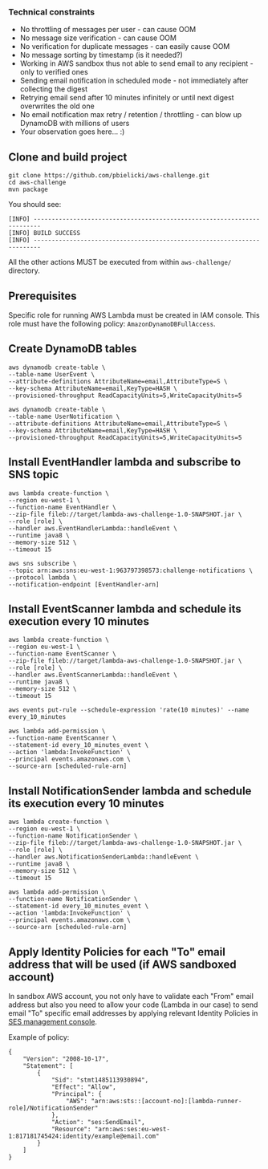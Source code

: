 ### Technical constraints

* No throttling of messages per user - can cause OOM
* No message size verification - can cause OOM
* No verification for duplicate messages - can easily cause OOM
* No message sorting by timestamp (is it needed?)
* Working in AWS sandbox thus not able to send email to any recipient - only to verified ones
* Sending email notification in scheduled mode - not immediately after collecting the digest
* Retrying email send after 10 minutes infinitely or until next digest overwrites the old one
* No email notification max retry / retention / throttling - can blow up DynamoDB with millions of users
* Your observation goes here... :)

## Clone and build project

~~~~
git clone https://github.com/pbielicki/aws-challenge.git
cd aws-challenge
mvn package
~~~~

You should see:

~~~~
[INFO] ------------------------------------------------------------------------
[INFO] BUILD SUCCESS
[INFO] ------------------------------------------------------------------------
~~~~

All the other actions MUST be executed from within `aws-challenge/` directory.

## Prerequisites
Specific role for running AWS Lambda must be created in IAM console. This role
must have the following policy: `AmazonDynamoDBFullAccess`.

## Create DynamoDB tables

~~~~
aws dynamodb create-table \
--table-name UserEvent \
--attribute-definitions AttributeName=email,AttributeType=S \
--key-schema AttributeName=email,KeyType=HASH \
--provisioned-throughput ReadCapacityUnits=5,WriteCapacityUnits=5
~~~~

~~~~
aws dynamodb create-table \
--table-name UserNotification \
--attribute-definitions AttributeName=email,AttributeType=S \
--key-schema AttributeName=email,KeyType=HASH \
--provisioned-throughput ReadCapacityUnits=5,WriteCapacityUnits=5
~~~~

## Install EventHandler lambda and subscribe to SNS topic

~~~~
aws lambda create-function \
--region eu-west-1 \
--function-name EventHandler \
--zip-file fileb://target/lambda-aws-challenge-1.0-SNAPSHOT.jar \
--role [role] \
--handler aws.EventHandlerLambda::handleEvent \
--runtime java8 \
--memory-size 512 \
--timeout 15
~~~~

~~~~
aws sns subscribe \
--topic arn:aws:sns:eu-west-1:963797398573:challenge-notifications \
--protocol lambda \
--notification-endpoint [EventHandler-arn]
~~~~

## Install EventScanner lambda and schedule its execution every 10 minutes

~~~~
aws lambda create-function \
--region eu-west-1 \
--function-name EventScanner \
--zip-file fileb://target/lambda-aws-challenge-1.0-SNAPSHOT.jar \
--role [role] \
--handler aws.EventScannerLambda::handleEvent \
--runtime java8 \
--memory-size 512 \
--timeout 15
~~~~

~~~~
aws events put-rule --schedule-expression 'rate(10 minutes)' --name every_10_minutes
~~~~

~~~~
aws lambda add-permission \
--function-name EventScanner \
--statement-id every_10_minutes_event \
--action 'lambda:InvokeFunction' \
--principal events.amazonaws.com \
--source-arn [scheduled-rule-arn]
~~~~

## Install NotificationSender lambda and schedule its execution every 10 minutes

~~~~
aws lambda create-function \
--region eu-west-1 \
--function-name NotificationSender \
--zip-file fileb://target/lambda-aws-challenge-1.0-SNAPSHOT.jar \
--role [role] \
--handler aws.NotificationSenderLambda::handleEvent \
--runtime java8 \
--memory-size 512 \
--timeout 15
~~~~

~~~~
aws lambda add-permission \
--function-name NotificationSender \
--statement-id every_10_minutes_event \
--action 'lambda:InvokeFunction' \
--principal events.amazonaws.com \
--source-arn [scheduled-rule-arn]
~~~~

## Apply Identity Policies for each "To" email address that will be used (if AWS sandboxed account)

In sandbox AWS account, you not only have to validate each "From" email address but also you need
to allow your code (Lambda in our case) to send email "To" specific email addresses by
applying relevant Identity Policies in [SES management console](https://console.aws.amazon.com/ses).

Example of policy:

~~~~
{
    "Version": "2008-10-17",
    "Statement": [
        {
            "Sid": "stmt1485113930894",
            "Effect": "Allow",
            "Principal": {
                "AWS": "arn:aws:sts::[account-no]:[lambda-runner-role]/NotificationSender"
            },
            "Action": "ses:SendEmail",
            "Resource": "arn:aws:ses:eu-west-1:817181745424:identity/example@email.com"
        }
    ]
}
~~~~
